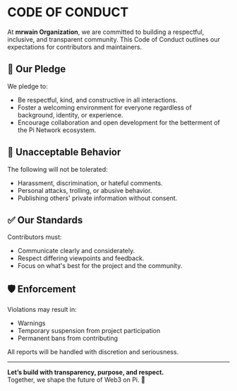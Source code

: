 # CODE OF CONDUCT

At **mrwain Organization**, we are committed to building a respectful, inclusive, and transparent community. This Code of Conduct outlines our expectations for contributors and maintainers.

## 🌟 Our Pledge

We pledge to:

* Be respectful, kind, and constructive in all interactions.
* Foster a welcoming environment for everyone regardless of background, identity, or experience.
* Encourage collaboration and open development for the betterment of the Pi Network ecosystem.

## 🚫 Unacceptable Behavior

The following will not be tolerated:

* Harassment, discrimination, or hateful comments.
* Personal attacks, trolling, or abusive behavior.
* Publishing others' private information without consent.

## ✅ Our Standards

Contributors must:

* Communicate clearly and considerately.
* Respect differing viewpoints and feedback.
* Focus on what's best for the project and the community.

## 🛡️ Enforcement

Violations may result in:

* Warnings
* Temporary suspension from project participation
* Permanent bans from contributing

All reports will be handled with discretion and seriousness.

***

**Let’s build with transparency, purpose, and respect.**\
Together, we shape the future of Web3 on Pi. 🚀
